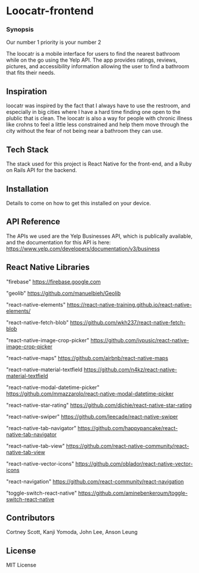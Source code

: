# Loocatr-frontend
### Synopsis
Our number 1 priority is your number 2

The loocatr is a mobile interface for users to find the nearest bathroom while on the go using the Yelp API. The app provides ratings, reviews, pictures, and accessibility information allowing the user to find a bathroom that fits their needs.

## Inspiration

loocatr was inspired by the fact that I always have to use the restroom, and especially in big cities where I have a hard time finding one open to the plublic that is clean. The loocatr is also a way for people with chronic illness like crohns to feel a little less constrained and help them move through the city without the fear of not being near a bathroom they can use.

## Tech Stack

The stack used for this project is React Native for the front-end, and a Ruby on Rails API for the backend.

## Installation

Details to come on how to get this installed on your device.

## API Reference

The APIs we used are the Yelp Businesses API, which is publically available, and the documentation for this API is here:
https://www.yelp.com/developers/documentation/v3/business

## React Native Libraries

"firebase"
https://firebase.google.com

"geolib"
https://github.com/manuelbieh/Geolib

"react-native-elements"
https://react-native-training.github.io/react-native-elements/

"react-native-fetch-blob"
https://github.com/wkh237/react-native-fetch-blob

"react-native-image-crop-picker"
https://github.com/ivpusic/react-native-image-crop-picker

"react-native-maps"
https://github.com/airbnb/react-native-maps

"react-native-material-textfield
https://github.com/n4kz/react-native-material-textfield

"react-native-modal-datetime-picker"
https://github.com/mmazzarolo/react-native-modal-datetime-picker

"react-native-star-rating"
https://github.com/djchie/react-native-star-rating

"react-native-swiper"
https://github.com/leecade/react-native-swiper

"react-native-tab-navigator"
https://github.com/happypancake/react-native-tab-navigator

"react-native-tab-view"
https://github.com/react-native-community/react-native-tab-view

"react-native-vector-icons"
https://github.com/oblador/react-native-vector-icons

"react-navigation"
https://github.com/react-community/react-navigation

"toggle-switch-react-native"
https://github.com/aminebenkeroum/toggle-switch-react-native

## Contributors

Cortney Scott,
Kanji Yomoda,
John Lee,
Anson Leung

## License

MIT License
